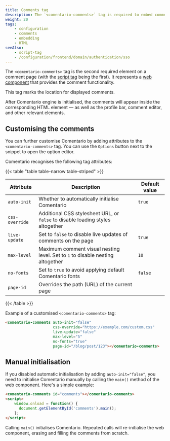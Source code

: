 ```yaml
---
title: Comments tag
description: The `<comentario-comments>` tag is required to embed comments on a page
weight: 20
tags:
    - configuration
    - comments
    - embedding
    - HTML
seeAlso:
    - script-tag
    - /configuration/frontend/domain/authentication/sso
---
```


The `<comentario-comments>` tag is the second required element on a comment page (with the [script tag](script-tag) being the first). It represents a [web component](https://developer.mozilla.org/en-US/docs/Web/API/Web_components) that provides the comment functionality.

<!--more-->

This tag marks the location for displayed comments.

After Comentario engine is initialised, the comments will appear inside the corresponding HTML element — as well as the profile bar, comment editor, and other relevant elements.

## Customising the comments

You can further customise Comentario by adding attributes to the `<comentario-comments>` tag. You can use the `Options` button next to the snippet to open the option editor.

Comentario recognises the following tag attributes:

{{< table "table table-narrow table-striped" >}}

| Attribute      | Description                                                                    | Default value |
|----------------|--------------------------------------------------------------------------------|---------------|
| `auto-init`    | Whether to automatically initialise Comentario                                 | `true`        |
| `css-override` | Additional CSS stylesheet URL, or `false` to disable loading styles altogether |               |
| `live-update`  | Set to `false` to disable live updates of comments on the page                 | `true`        |
| `max-level`    | Maximum comment visual nesting level. Set to `1` to disable nesting altogether | `10`          |
| `no-fonts`     | Set to `true` to avoid applying default Comentario fonts                       | `false`       |
| `page-id`      | Overrides the path (URL) of the current page                                   |               |
{{< /table >}}

Example of a customised `<comentario-comments>` tag:

```html
<comentario-comments auto-init="false" 
                     css-override="https://example.com/custom.css"
                     live-update="false"
                     max-level="5"
                     no-fonts="true" 
                     page-id="/blog/post/123"></comentario-comments>
```

## Manual initialisation

If you disabled automatic initialisation by adding `auto-init="false"`, you need to initialise Comentario manually by calling the `main()` method of the web component. Here's a simple example:

```html
<comentario-comments id="comments"></comentario-comments>
<script>
    window.onload = function() {
      document.getElementById('comments').main();
    };
</script>
```

Calling `main()` initialises Comentario. Repeated calls will re-initialise the web component, erasing and filling the comments from scratch.
